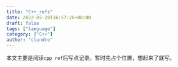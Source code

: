 ```yaml
---
title: "C++_refs"
date: 2022-05-28T16:57:26+08:00
draft: false
tags: ["language"]
category: ["C++"]
author: "clundro"
---
```


本文主要是阅读`cpp ref`后写点记录。暂时先占个位置，想起来了就写。
